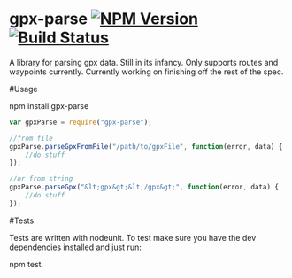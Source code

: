 gpx-parse [![NPM Version](https://badge.fury.io/js/gpx-parse.png)](https://badge.fury.io/js/gpx-parse) [![Build Status](https://travis-ci.org/elliotstokes/gpx-parse.png?branch=master)](https://travis-ci.org/elliotstokes/gpx-parse)
========

A library for parsing gpx data. Still in its infancy. Only supports routes and waypoints currently. Currently working on finishing off the rest of the spec.

#Usage

npm install gpx-parse

```javascript
var gpxParse = require("gpx-parse");

//from file
gpxParse.parseGpxFromFile("/path/to/gpxFile", function(error, data) {
	//do stuff
});

//or from string
gpxParse.parseGpx("&lt;gpx&gt;&lt;/gpx&gt;", function(error, data) {
	//do stuff
});

```

#Tests

Tests are written with nodeunit. To test make sure you have the dev dependencies installed and just run:

npm test.
